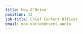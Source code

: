 ```yaml
---
title: Max O’Brien
position: 13
job-title: Chief Content Officer
email: max.obrien@novel.audio
---
```


